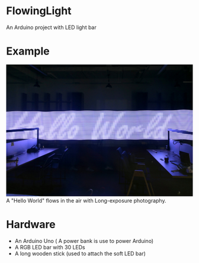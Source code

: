# FlowingLight
An Arduino project with LED light bar


# Example
  ![Hello World](
      https://github.com/EvenZHAnglll/FlowingLight/blob/master/HelloWorld.jpeg
    )
  A "Hello World" flows in the air with Long-exposure photography.
  
# Hardware 
* An Arduino Uno ( A power bank is use to power Arduino)
* A RGB LED bar with 30 LEDs
* A long wooden stick (used to attach the soft LED bar)
